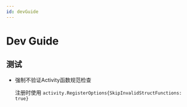 ```yaml
---
id: devGuide
---
```


# Dev Guide

## 

## 测试


- 强制不验证Activity函数规范检查

    注册时使用 `activity.RegisterOptions{SkipInvalidStructFunctions: true}`